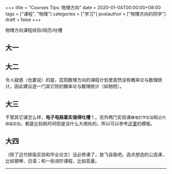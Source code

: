 +++
title = "Courses Tips: 物理方向"
date = 2020-01-04T00:00:00+08:00
tags = ["课程", "物理"]
categories = ["学习"]
postauthor = ["物理方向的同学"]
draft = false
+++

物理方向课程经验/经历/吐槽

<!--more-->

## 大一

## 大二

令人疑惑（也要说）的是，匡院数理方向的课程计划里竟然没有概率论与数理统计。因此建议选一门其它院的概率论与数理统计（如物院）。

## 大三

不管其它课怎么样，**电子电路着实值得吐槽！**。另外两门实验课`` 模电打字实验 ``和`` 近代排版实验 ``，都是比较耗时间但是没什么大用处的，所以可以参考[这里](https://github.com/njudii/)的模板。

## 大四

（除了近代排版实验和毕业论文）没必修课了，放飞自我吧。选点想选的公选课，比如钢琴、日语；和一些进阶课程，比如高量。

---

